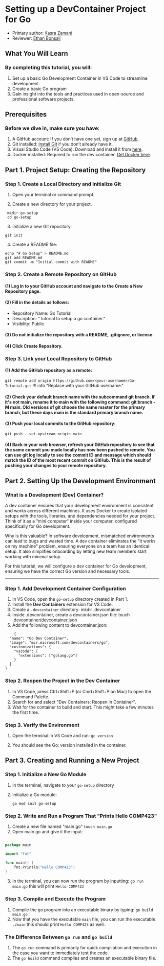 # Setting up a DevContainer Project for Go

* Primary author: [Kasra Zamani](https://github.com/Kasra84)
* Reviewer: [Ethan Bonsall](https://github.com/ethanbonsall)
## What You Will Learn
### By completing this tutorial, you will:

1. Set up a basic Go Development Container in VS Code to streamline development.
2. Create a basic Go program
3. Gain insight into the tools and practices used in open-source and professional software projects.

## Prerequisites
### Before we dive in, make sure you have:

1. A GitHub account: If you don’t have one yet, sign up at [GitHub](https://github.com/).
2. Git installed: [Install Git](https://git-scm.com/book/en/v2/Getting-Started-Installing-Git) if you don’t already have it.
3. Visual Studio Code (VS Code): Download and install it from [here](https://code.visualstudio.com/).
4. Docker installed: Required to run the dev container. [Get Docker here](https://www.docker.com/products/docker-desktop/).

## Part 1. Project Setup: Creating the Repository
### Step 1. Create a Local Directory and Initialize Git
 1. Open your terminal or command prompt.

 2. Create a new directory for your project.


```
 mkdir go-setup
 cd go-setup

```

 3. Initialize a new Git repository:

`git init`

 4. Create a README file:


```
echo "# Go Setup" > README.md
git add README.md
git commit -m "Initial commit with README"
```
### Step 2. Create a Remote Repository on GitHub
#### (1) Log in to your GitHub account and navigate to the Create a New Repository page.

#### (2) Fill in the details as follows:

- Repository Name: Go Tutorial
- Description: "Tutorial to setup a go container."
- Visibility: Public

#### (3) Do not initialize the repository with a README, .gitignore, or license.

#### (4) Click Create Repository.

### Step 3. Link your Local Repository to GitHub
#### (1) Add the GitHub repository as a remote:


`git remote add origin https://github.com/<your-username>/Go-Tutorial.git`
!!! info "Replace <your-username> with your GitHub username."

#### (2) Check your default branch name with the subcommand git branch. If it's not main, rename it to main with the following command: git branch -M main. Old versions of git choose the name master for the primary branch, but these days main is the standard primary branch name.

#### (3) Push your local commits to the GitHub repository:


`git push --set-upstream origin main`

#### (4) Back in your web browser, refresh your GitHub repository to see that the same commit you made locally has now been pushed to remote. You can use git log locally to see the commit ID and message which should match the ID of the most recent commit on GitHub. This is the result of pushing your changes to your remote repository.


## Part 2. Setting Up the Development Environment

### What is a Development (Dev) Container?
A dev container ensures that your development environment is consistent and works across different machines. It uses Docker to create isolated setups with the tools, libraries, and dependencies needed for your project. Think of it as a "mini computer" inside your computer, configured specifically for Go development.

Why is this valuable? In software development, mismatched environments can lead to bugs and wasted time. A dev container eliminates the "it works on my machine" problem, ensuring everyone on a team has an identical setup. It also simplifies onboarding by letting new team members start working with minimal setup.

For this tutorial, we will configure a dev container for Go development, ensuring we have the correct Go version and necessary tools.

---

### Step 1. Add Development Container Configuration
1. In VS Code, open the `go-setup` directory created in Part 1.
2. Install the **Dev Containers** extension for VS Code.
3. Create a `.devcontainer` directory:
   mkdir .devcontainer
4. Inside .devcontainer, create a devcontainer.json file:
    touch .devcontainer/devcontainer.json
5. Add the following content to devcontainer.json:
```
    {
  "name": "Go Dev Container",
  "image": "mcr.microsoft.com/devcontainers/go",
  "customizations": {
    "vscode": {
      "extensions": ["golang.go"]
    }
  }
}

```

### Step 2. Reopen the Project in the Dev Container

1. In VS Code, press Ctrl+Shift+P (or Cmd+Shift+P on Mac) to open the Command Palette.
2. Search for and select "Dev Containers: Reopen in Container".
3. Wait for the container to build and start. This might take a few minutes the first time.

### Step 3. Verify the Environment

1. Open the terminal in VS Code and run:
    `go version`

2. You should see the Go: version installed in the container.

## Part 3. Creating and Running a New Project

### Step 1. Initialize a New Go Module
1. In the terminal, navigate to your `go-setup` directory
2. Initialize a Go module:
   
   `go mod init go-setup`

### Step 2. Write and Run a Program That "Prints Hello COMP423"

1. Create a new file named "main.go"
    `touch main.go`
2. Open main.go and give it the input:

```go

package main

import "fmt"

func main() {
    fmt.Println("Hello COMP423")
}
```

3. In the terminal, you can now run the program by inputting:
        `go run main.go` this will print `Hello COMP423`


### Step 3. Compile and Execute the Program

1. Compile the go program into an executable binary by typing:
    `go build main.go`
2. Now that you have the executable `main` file, you can run the executable:
    `./main` this should print `Hello COMP423` as well. 

### The Difference Between `go run` and `go build`

1. The `go run` command is primarily for quick compilation and execution
   in the case you want to immediately test the code. 
2. The `go build` command compiles and creates an executable binary file.
